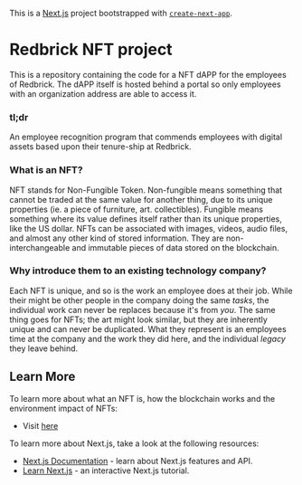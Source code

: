 This is a [Next.js](https://nextjs.org/) project bootstrapped with [`create-next-app`](https://github.com/vercel/next.js/tree/canary/packages/create-next-app).

# Redbrick NFT project

This is a repository containing the code for a NFT dAPP for the employees of Redbrick. The dAPP itself is hosted behind a portal so only employees with an organization address are able to access it.

### tl;dr

An employee recognition program that commends employees with digital assets based upon their tenure-ship at Redbrick.

### What is an NFT?

NFT stands for Non-Fungible Token. Non-fungible means something that cannot be traded at the same value for another thing, due to its unique properties (ie. a piece of furniture, art. collectibles). Fungible means something where its value defines itself rather than its unique properties, like the US dollar.  NFTs can be associated with images, videos, audio files, and almost any other kind of stored information. They are non-interchangeable and immutable pieces of data stored on the blockchain.

### Why introduce them to an existing technology company? 

Each NFT is unique, and so is the work an employee does at their job. While their might be other people in the company doing the same _tasks_, 
the individual work can never be replaces because it's from _you_. The same thing goes for NFTs; the art might look similar, but they are inherently unique and can never be duplicated. 
What they represent is an employees time at the company and the work they did here, and the individual _legacy_ they leave behind. 

## Learn More

To learn more about what an NFT is, how the blockchain works and the environment impact of NFTs:

- Visit [here](https://drive.google.com/file/d/1uZuRzRnrqNXJDtWK7rg4a5E5LpAim0ZK/view)

To learn more about Next.js, take a look at the following resources:

- [Next.js Documentation](https://nextjs.org/docs) - learn about Next.js features and API.
- [Learn Next.js](https://nextjs.org/learn) - an interactive Next.js tutorial.
